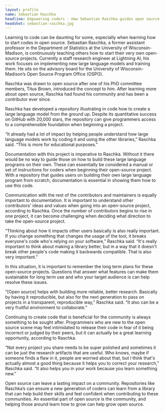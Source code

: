 ```yaml
---
layout: profile
name: Sebastian Raschka
headline: Empowering coders - How Sebastian Raschka guides open source education 
headshot: sebastian-raschka.jpg
--- 
```


Learning to code can be daunting for some, especially when learning how to start codes in open source. Sebastian Raschka, a former assistant professor in the Department of Statistics at the University of Wisconsin-Madison, is continuously teaching others how to start their very own open-source projects. Currently a staff research engineer at Lightning AI, his work focuses on implementing new large language models and training them. He sits on the advisory board for the University of Wisconsin-Madison’s Open Source Program Office (OSPO).

Raschka was drawn to open source after one of his PhD committee members, Titus Brown, introduced the concept to him. After learning more about open source, Raschka had found his community and has been a contributor ever since.

Raschka has developed a repository illustrating in code how to create a large language model from the ground up. Despite its quantitative success on GitHub with 20,000 stars, the repository can give programmers access to a comprehensible foundation when beginning a project.

“It already had a lot of impact by helping people understand how large language models work by coding it and using the other libraries,” Raschka said. “This is more for educational purposes.”

Documentation with this project is imperative to Raschka. Without it there would be no way to guide those on how to build these large language programs on their own. These can essentially be considered a manual or set of instructions for coders when beginning their open-source project. With a repository that guides users on building their own large language program from scratch, documentation is essential in showing them how to use this code.

Communication with the rest of the contributors and maintainers is equally important to documentation. It is important to understand other contributors' ideas and values when going into an open-source project, according to Raschka. Once the number of contributors begins to rise in one project, it can become challenging when deciding what direction to take the open-source project.

“Thinking about how it impacts other users basically is also really important. If you change something that changes the usage of the tool, it breaks everyone's code who's relying on your software,” Raschka said. “It's really important to think about making a library better, but in a way that it doesn't break other people's code making it backwards compatible. That is also very important.”

In this situation, it is important to remember the long term plans for these open-source projects. Questions that answer what features can make them sustainable for long term use and who your target audience is can help resolve these issues.

“[Open source] helps with building more reliable, better research. Basically by having it reproducible, but also for the next generation to pass on projects in a transparent, reproducible way,” Raschka said. “It also can be a very fruitful environment to collaborate.”

Continuing to create code that is beneficial for the community is always something to be sought after. Programmers who are new to the open source scene may feel intimidated to release their code in fear of it being incorrect or judged by their peers, but it can actually be a great learning opportunity, according to Raschka. 

“Not every project you share needs to be super polished and sometimes it can be just the research artifacts that are useful. Who knows, maybe if someone finds a flaw in it, people are worried about that, but I think that's actually almost a good thing because it helps you to correct your research,” Raschka said. “It also helps you in your work because you learn something new.” 

Open source can leave a lasting impact on a community. Repositories like Raschka’s can ensure a new generation of coders can learn from a library that can help build their skills and feel confident when contributing to these communities. An essential part of open source is the community, and helping those around learn how to grow can help grow open source. 